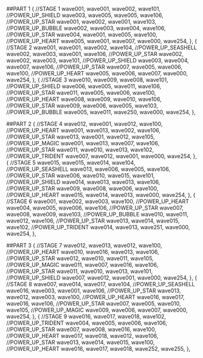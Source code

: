 ##PART 1
{ //STAGE 1
  wave001,
  wave001,
  wave002,
  wave101, //POWER_UP_SHIELD
  wave003,
  wave005,
  wave005,
  wave106, //POWER_UP_STAR
  wave001,
  wave002,
  wave001,
  wave103, //POWER_UP_BUBBLE
  wave002,
  wave003,
  wave004,
  wave106, //POWER_UP_STAR
  wave004,
  wave001,
  wave005,
  wave100, //POWER_UP_HEART
  wave005,
  wave001,
  wave007,
  wave000,
  wave254,
},
{ //STAGE 2
  wave001,
  wave001,
  wave002,
  wave104, //POWER_UP_SEASHELL
  wave002,
  wave003,
  wave001,
  wave106, //POWER_UP_STAR
  wave002,
  wave002,
  wave003,
  wave101, //POWER_UP_SHIELD
  wave003,
  wave004,
  wave007,
  wave106, //POWER_UP_STAR
  wave007,
  wave005,
  wave006,
  wave100, //POWER_UP_HEART
  wave005,
  wave006,
  wave007,
  wave000,
  wave254,
},
{ //STAGE 3
  wave010,
  wave009,
  wave008,
  wave101, //POWER_UP_SHIELD
  wave006,
  wave005,
  wave011,
  wave106, //POWER_UP_STAR
  wave011,
  wave005,
  wave006,
  wave100, //POWER_UP_HEART
  wave008,
  wave009,
  wave010,
  wave106, //POWER_UP_STAR
  wave009,
  wave006,
  wave005,
  wave103, //POWER_UP_BUBBLE
  wave005,
  wave011,
  wave250,
  wave000,
  wave254,
},

##PART 2
{ //STAGE 4
  wave012,
  wave001,
  wave012,
  wave100, //POWER_UP_HEART
  wave001,
  wave013,
  wave002,
  wave106, //POWER_UP_STAR
  wave013,
  wave001,
  wave012,
  wave105, //POWER_UP_MAGIC
  wave001,
  wave013,
  wave007,
  wave106, //POWER_UP_STAR
  wave011,
  wave010,
  wave013,
  wave102, //POWER_UP_TRIDENT
  wave007,
  wave012,
  wave001,
  wave000,
  wave254,
},
{ //STAGE 5
  wave015,
  wave015,
  wave014,
  wave104, //POWER_UP_SEASHELL
  wave013,
  wave006,
  wave005,
  wave106, //POWER_UP_STAR
  wave006,
  wave010,
  wave015,
  wave101, //POWER_UP_SHIELD
  wave014,
  wave013,
  wave013,
  wave106, //POWER_UP_STAR
  wave009,
  wave008,
  wave006,
  wave100, //POWER_UP_HEART
  wave015,
  wave014,
  wave013,
  wave000,
  wave254,
},
{ //STAGE 6
  wave001,
  wave002,
  wave003,
  wave100, //POWER_UP_HEART
  wave004,
  wave005,
  wave006,
  wave106, //POWER_UP_STAR
  wave007,
  wave008,
  wave009,
  wave103, //POWER_UP_BUBBLE
  wave010,
  wave011,
  wave012,
  wave106, //POWER_UP_STAR
  wave013,
  wave014,
  wave015,
  wave102, //POWER_UP_TRIDENT
  wave014,
  wave013,
  wave251,
  wave000,
  wave254,
},

##PART 3
{ //STAGE 7
  wave012,
  wave013,
  wave012,
  wave100, //POWER_UP_HEART
  wave010,
  wave016,
  wave013,
  wave106, //POWER_UP_STAR
  wave012,
  wave010,
  wave011,
  wave105, //POWER_UP_MAGIC
  wave011,
  wave007,
  wave016,
  wave106, //POWER_UP_STAR
  wave011,
  wave010,
  wave013,
  wave101, //POWER_UP_SHIELD
  wave007,
  wave012,
  wave001,
  wave000,
  wave254,
},
{ //STAGE 8
  wave007,
  wave014,
  wave017,
  wave104, //POWER_UP_SEASHELL
  wave016,
  wave003,
  wave001,
  wave106, //POWER_UP_STAR
  wave013,
  wave012,
  wave003,
  wave100, //POWER_UP_HEART
  wave016,
  wave017,
  wave016,
  wave106, //POWER_UP_STAR
  wave007,
  wave005,
  wave010,
  wave105, //POWER_UP_MAGIC
  wave009,
  wave006,
  wave007,
  wave000,
  wave254,
},
{ //STAGE 9
  wave016,
  wave017,
  wave018,
  wave102, //POWER_UP_TRIDENT
  wave004,
  wave005,
  wave006,
  wave106, //POWER_UP_STAR
  wave007,
  wave008,
  wave016,
  wave100, //POWER_UP_HEART
  wave017,
  wave018,
  wave012,
  wave106, //POWER_UP_STAR
  wave013,
  wave014,
  wave015,
  wave100, //POWER_UP_HEART
  wave016,
  wave017,
  wave018,
  wave252,
  wave255,
},